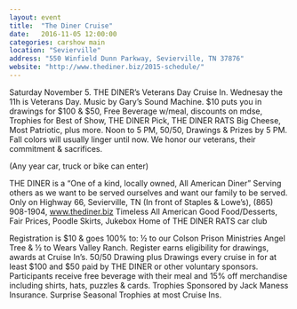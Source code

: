 ```yaml
---
layout: event
title:  "The Diner Cruise"
date:   2016-11-05 12:00:00
categories: carshow main
location: "Sevierville"
address: "550 Winfield Dunn Parkway, Sevierville, TN 37876"
website: "http://www.thediner.biz/2015-schedule/"
---
```


Saturday November 5. THE DINER’s Veterans Day Cruise In. Wednesay the 11h is Veterans Day. Music by Gary’s Sound Machine. $10 puts you in drawings for $100 & $50, Free Beverage w/meal, discounts on mdse, Trophies for Best of Show, THE DINER Pick, THE DINER RATS Big Cheese, Most Patriotic, plus more. Noon to 5 PM, 50/50, Drawings & Prizes by 5 PM. Fall colors will usually linger until now. We honor our veterans, their commitment & sacrifices.

(Any year car, truck or bike can enter)

THE DINER is a “One of a kind, locally owned, All American Diner”
Serving others as we want to be served ourselves and want our family to be served.
Only on Highway 66, Sevierville, TN (In front of Staples & Lowe’s), (865) 908-1904, www.thediner.biz
Timeless All American Good Food/Desserts, Fair Prices, Poodle Skirts, Jukebox
Home of THE DINER RATS car club

Registration is $10 & goes 100% to: ½ to our Colson Prison Ministries Angel Tree & ½ to Wears Valley Ranch. Register earns eligibility for drawings, awards at Cruise In’s. 50/50 Drawing plus Drawings every cruise in for at least $100 and $50 paid by THE DINER or other voluntary sponsors. Participants receive free beverage with their meal and 15% off merchandise including shirts, hats, puzzles & cards. Trophies Sponsored by Jack Maness Insurance. Surprise Seasonal Trophies at most Cruise Ins.
